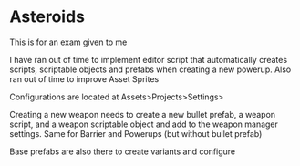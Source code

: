# Asteroids

This is for an exam given to me


I have ran out of time to implement editor script that automatically creates scripts, scriptable objects and prefabs when creating a new powerup. Also ran out of time to improve Asset Sprites

Configurations are located at Assets>Projects>Settings>

Creating a new weapon needs to create a new bullet prefab, a weapon script, and a weapon scriptable object and add to the weapon manager settings. 
Same for Barrier and Powerups (but without bullet prefab)

Base prefabs are also there to create variants and configure

